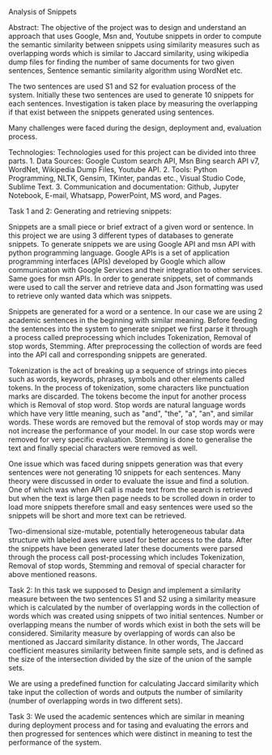 Analysis of Snippets


Abstract: The objective of the project was to design and understand an approach that uses Google, Msn and, Youtube snippets in order to compute the semantic similarity between snippets using similarity measures such as overlapping words which is similar to Jaccard similarity, using wikipedia dump files for finding the number of same documents for two given sentences, Sentence semantic similarity algorithm using WordNet etc. 


The two sentences are used S1 and S2 for evaluation process of the system. Initially these two sentences are used to generate 10 snippets for each sentences. Investigation is taken place by measuring the overlapping if that exist between the snippets generated using sentences.


Many challenges were faced during the design, deployment and, evaluation process. 


Technologies: Technologies used for this project can be divided into three parts. 1. Data Sources: Google Custom search API, Msn Bing search API v7, WordNet, Wikipedia Dump Files, Youtube API. 2. Tools: Python Programming, NLTK, Gensim, TKinter, pandas etc., Visual Studio Code, Sublime Text. 3. Communication and documentation: Github, Jupyter Notebook, E-mail, Whatsapp, PowerPoint, MS word, and Pages. 


Task 1 and 2: Generating and retrieving snippets: 


Snippets are a small piece or brief extract of a given word or sentence. In this project we are using 3 different types of databases to generate snippets. To generate snippets we are using Google API and msn API with python programming language. Google APIs is a set of application programming interfaces (APIs) developed by Google which allow communication with Google Services and their integration to other services. Same goes for msn APIs. In order to generate snippets, set of commands were used to call the server and retrieve data and Json formatting was used to retrieve only wanted data which was snippets. 


Snippets are generated for a word or a sentence. In our case we are using 2 academic sentences in the beginning with similar meaning. Before feeding the sentences into the system to generate snippet we first parse it through a process called preprocessing which includes Tokenization, Removal of stop words, Stemming. After preprocessing the collection of words are feed into the API call and corresponding snippets are generated. 


Tokenization is the act of breaking up a sequence of strings into pieces such as words, keywords, phrases, symbols and other elements called tokens. In the process of tokenization, some characters like punctuation marks are discarded. The tokens become the input for another process which is Removal of stop word. Stop words are natural language words which have very little meaning, such as "and", "the", "a", "an", and similar words. These words are removed but the removal of stop words may or may not increase the performance of your model. In our case stop words were removed for very specific evaluation. Stemming is done to generalise the text and finally special characters were removed as well. 


One issue which was faced during snippets generation was that every sentences were not generating 10 snippets for each sentences. Many theory were discussed in order to evaluate the issue and find a solution. One of which was when API call is made text from the search is retrieved but when the text is large then page needs to be scrolled down in order to load more snippets therefore small and easy sentences were used so the snippets will be short and more text can be retrieved. 


Two-dimensional size-mutable, potentially heterogeneous tabular data structure with labeled axes were used for better access to the data. After the snippets have been generated later these documents were parsed through the process call post-processing which includes Tokenization, Removal of stop words, Stemming and removal of special character for above mentioned reasons.

Task 2: In this task we supposed to Design and implement a similarity measure between the two sentences S1 and S2 using a similarity measure which is calculated by the number of overlapping words in the collection of words which was created using snippets of two initial sentences. Number or overlapping means the number of words which exist in both the sets will be considered. Similarity measure by overlapping of words can also be mentioned as Jaccard similarity distance. In other words, The Jaccard coefficient measures similarity between finite sample sets, and is defined as the size of the intersection divided by the size of the union of the sample sets. 

We are using a predefined function for calculating Jaccard similarity which take input the collection of words and outputs the number of similarity (number of overlapping words in two different sets). 

Task 3: We used the academic sentences which are similar in meaning during deployment process and for tasing and evaluating the errors and then  progressed for sentences which were distinct in meaning to test the performance of the system. 





